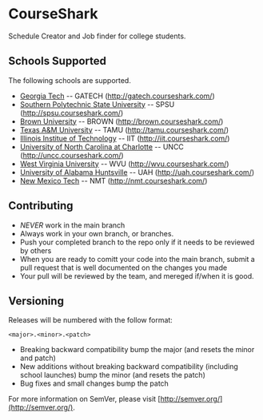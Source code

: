 CourseShark
=============

Schedule Creator and Job finder for college students.

Schools Supported
-------

The following schools are supported.

* [Georgia Tech](http://gatech.courseshark.com/) -- GATECH (http://gatech.courseshark.com/)
* [Southern Polytechnic State University](http://spsu.courseshark.com/) -- SPSU (http://spsu.courseshark.com/)
* [Brown University](http://brown.courseshark.com/) -- BROWN (http://brown.courseshark.com/)
* [Texas A&M University](http://tamu.courseshark.com/) -- TAMU (http://tamu.courseshark.com/)
* [Illinois Institue of Technology](http://iit.courseshark.com/) -- IIT (http://iit.courseshark.com/)
* [University of North Carolina at Charlotte](http://uncc.courseshark.com/) -- UNCC (http://uncc.courseshark.com/)
* [West Virginia University](http://wvu.courseshark.com/) -- WVU (http://wvu.courseshark.com/)
* [University of Alabama Huntsville](http://uah.courseshark.com/) -- UAH (http://uah.courseshark.com/)
* [New Mexico Tech](http://nmt.courseshark.com/) -- NMT (http://nmt.courseshark.com/)


Contributing
-------
* *NEVER* work in the main branch
* Always work in your own branch, or branches. 
* Push your completed branch to the repo only if it needs to be reviewed by others
* When you are ready to comitt your code into the main branch, submit a pull request that is well documented on the changes you made
* Your pull will be reviewed by the team, and mereged if/when it is good.

Versioning
-------

Releases will be numbered with the follow format:

	<major>.<minor>.<patch>

* Breaking backward compatibility bump the major (and resets the minor and patch)
* New additions without breaking backward compatibility (including school launches) bump the minor (and resets the patch)
* Bug fixes and small changes bump the patch

For more information on SemVer, please visit [http://semver.org/](http://semver.org/).